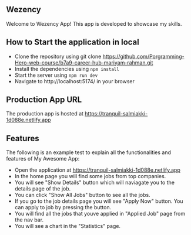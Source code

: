 ## Wezency

Welcome to Wezency App! This app is developed to showcase my skills.

## How to Start the application in local

- Clone the repository using git clone https://github.com/Porgramming-Hero-web-course/b7a9-career-hub-mariyam-rahman.git
- Install the dependencies using `npm install`
- Start the server using `npm run dev`
- Navigate to http://localhost:5174/ in your browser

## Production App URL

The production app is hosted at https://tranquil-salmiakki-1d088e.netlify.app

## Features

The following is an example test to explain all the functionalities and features of My Awesome App:

- Open the application at https://tranquil-salmiakki-1d088e.netlify.app
- In the home page you will find some jobs from top companies.
- You will see "Show Details" button which will naviagate you to the details page of the job.
- You can click "Show All Jobs" button to see all the jobs.
- If you go to the job details page you will see "Apply Now" button. You can apply to job by pressing the button.
- You will find all the jobs that youve applied in "Applied Job" page from the nav bar.
- You will see a chart in the "Statistics" page.
